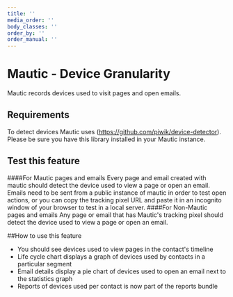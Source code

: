 ```yaml
---
title: ''
media_order: ''
body_classes: ''
order_by: ''
order_manual: ''
---
```


# Mautic - Device Granularity

Mautic records devices used to visit pages and open emails.

## Requirements

To detect devices Mautic uses (https://github.com/piwik/device-detector). Please be sure you have this library installed in your Mautic instance.

## Test this feature
####For Mautic pages and emails
Every page and email created with mautic should detect the device used to view a page or open an email. Emails need to be sent from a public instance of mautic in order to test open actions, or you can copy the tracking pixel URL and paste it in an incognito window of your browser to test in a local server.
####For Non-Mautic pages and emails
Any page or email that has Mautic's tracking pixel should detect the device used to view a page or open an email.

##How to use this feature
- You should see devices used to view pages in the contact's timeline
- Life cycle chart displays a graph of devices used by contacts in a particular segment
- Email details display a pie chart of devices used to open an email next to the statistics graph
- Reports of devices used per contact is now part of the reports bundle